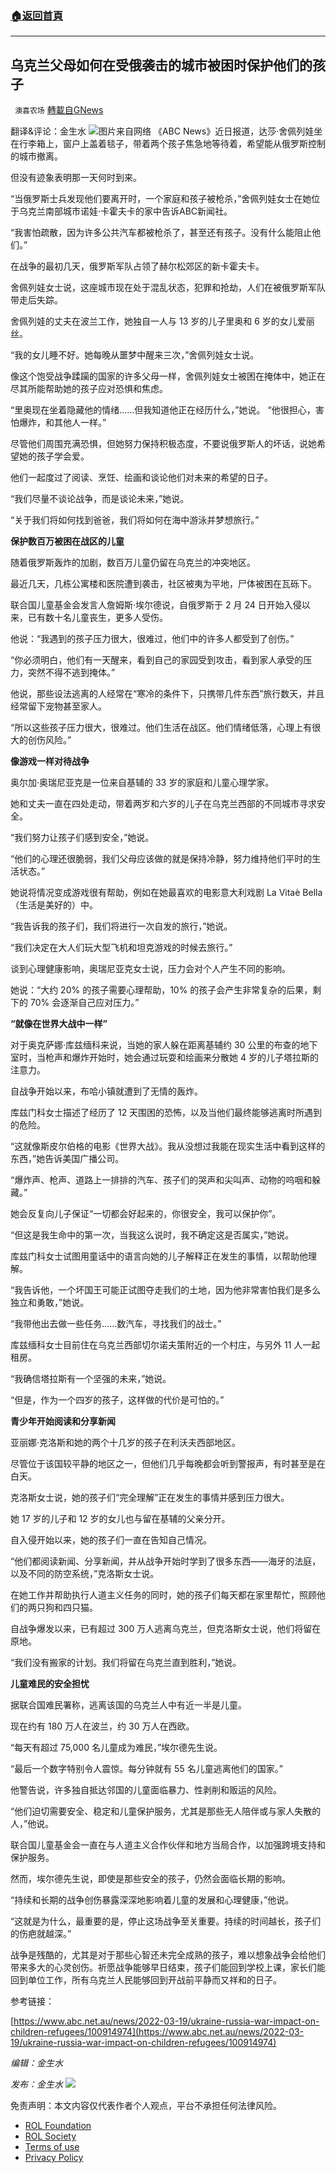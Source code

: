 ###  [:house:返回首頁](https://github.com/ourhimalayas/txt)
---


## 乌克兰父母如何在受俄袭击的城市被困时保护他们的孩子
` 澳喜农场` [轉載自GNews](https://gnews.org/zh-hans/2189954/)

翻译&评论：金生水
![](https://assets.gnews.org/wp-content/uploads/2022/03/1-220.png)图片来自网络
《ABC News》近日报道，达莎·舍佩列娃坐在行李箱上，窗户上盖着毯子，带着两个孩子焦急地等待着，希望能从俄罗斯控制的城市撤离。

但没有迹象表明那一天何时到来。

“当俄罗斯士兵发现他们要离开时，一个家庭和孩子被枪杀，”舍佩列娃女士在她位于乌克兰南部城市诺娃·卡霍夫卡的家中告诉ABC新闻社。

“我害怕疏散，因为许多公共汽车都被枪杀了，甚至还有孩子。没有什么能阻止他们。”

在战争的最初几天，俄罗斯军队占领了赫尔松郊区的新卡霍夫卡。

舍佩列娃女士说，这座城市现在处于混乱状态，犯罪和抢劫，人们在被俄罗斯军队带走后失踪。

舍佩列娃的丈夫在波兰工作，她独自一人与 13 岁的儿子里奥和 6 岁的女儿爱丽丝。

“我的女儿睡不好。她每晚从噩梦中醒来三次，”舍佩列娃女士说。

像这个饱受战争蹂躏的国家的许多父母一样，舍佩列娃女士被困在掩体中，她正在尽其所能帮助她的孩子应对恐惧和焦虑。

“里奥现在坐着隐藏他的情绪……但我知道他正在经历什么，”她说。 “他很担心，害怕爆炸，和其他人一样。”

尽管他们周围充满恐惧，但她努力保持积极态度，不要说俄罗斯人的坏话，说她希望她的孩子学会爱。

他们一起度过了阅读、烹饪、绘画和谈论他们对未来的希望的日子。

“我们尽量不谈论战争，而是谈论未来，”她说。

“关于我们将如何找到爸爸，我们将如何在海中游泳并梦想旅行。”

**保护数百万被困在战区的儿童**

随着俄罗斯轰炸的加剧，数百万儿童仍留在乌克兰的冲突地区。

最近几天，几栋公寓楼和医院遭到袭击，社区被夷为平地，尸体被困在瓦砾下。

联合国儿童基金会发言人詹姆斯·埃尔德说，自俄罗斯于 2 月 24 日开始入侵以来，已有数十名儿童丧生，更多人受伤。

他说：“我遇到的孩子压力很大，很难过，他们中的许多人都受到了创伤。”

“你必须明白，他们有一天醒来，看到自己的家园受到攻击，看到家人承受的压力，突然不得不逃到掩体。”

他说，那些设法逃离的人经常在“寒冷的条件下，只携带几件东西”旅行数天，并且经常留下宠物甚至家人。

“所以这些孩子压力很大，很难过。他们生活在战区。他们情绪低落，心理上有很大的创伤风险。”

**像游戏一样对待战争**

奥尔加·奥瑞尼亚克是一位来自基辅的 33 岁的家庭和儿童心理学家。

她和丈夫一直在四处走动，带着两岁和六岁的儿子在乌克兰西部的不同城市寻求安全。

“我们努力让孩子们感到安全，”她说。

“他们的心理还很脆弱，我们父母应该做的就是保持冷静，努力维持他们平时的生活状态。”

她说将情况变成游戏很有帮助，例如在她最喜欢的电影意大利戏剧 La Vitaè Bella（生活是美好的）中。

“我告诉我的孩子们，我们将进行一次自发的旅行，”她说。

“我们决定在大人们玩大型飞机和坦克游戏的时候去旅行。”

谈到心理健康影响，奥瑞尼亚克女士说，压力会对个人产生不同的影响。

她说：“大约 20% 的孩子需要心理帮助，10% 的孩子会产生非常复杂的后果，剩下的 70% 会逐渐自己应对压力。”

**“就像在世界大战中一样”**

对于奥克萨娜·库兹缅科来说，当她的家人躲在距离基辅约 30 公里的布查的地下室时，当枪声和爆炸开始时，她会通过玩耍和绘画来分散她 4 岁的儿子塔拉斯的注意力。

自战争开始以来，布哈小镇就遭到了无情的轰炸。

库兹门科女士描述了经历了 12 天围困的恐怖，以及当他们最终能够逃离时所遇到的危险。

“这就像斯皮尔伯格的电影《世界大战》。我从没想过我能在现实生活中看到这样的东西，”她告诉美国广播公司。

“爆炸声、枪声、道路上一排排的汽车、孩子们的哭声和尖叫声、动物的呜咽和躲藏。”

她会反复向儿子保证“一切都会好起来的，你很安全，我可以保护你”。

“但这是我生命中的第一次，当我这么说时，我不确定这是否属实，”她说。

库兹门科女士试图用童话中的语言向她的儿子解释正在发生的事情，以帮助他理解。

“我告诉他，一个坏国王可能正试图夺走我们的土地，因为他非常害怕我们是多么独立和勇敢，”她说。

“我带他出去做一些任务……数汽车，寻找我们的战士。”

库兹缅科女士目前住在乌克兰西部切尔诺夫策附近的一个村庄，与另外 11 人一起租房。

“我确信塔拉斯有一个坚强的未来，”她说。

“但是，作为一个四岁的孩子，这样做的代价是可怕的。”

**青少年开始阅读和分享新闻**

亚丽娜·克洛斯和她的两个十几岁的孩子在利沃夫西部地区。

尽管位于该国较平静的地区之一，但他们几乎每晚都会听到警报声，有时甚至是在白天。

克洛斯女士说，她的孩子们“完全理解”正在发生的事情并感到压力很大。

她 17 岁的儿子和 12 岁的女儿也与留在基辅的父亲分开。

自入侵开始以来，她的孩子们一直在告知自己情况。

“他们都阅读新闻、分享新闻，并从战争开始时学到了很多东西——海牙的法庭，以及不同的防空系统，”克洛斯女士说。

在她工作并帮助执行人道主义任务的同时，她的孩子们每天都在家里帮忙，照顾他们的两只狗和四只猫。

自战争爆发以来，已有超过 300 万人逃离乌克兰，但克洛斯女士说，他们将留在原地。

“我们没有搬家的计划。我们将留在乌克兰直到胜利，”她说。

**儿童难民的安全担忧**

据联合国难民署称，逃离该国的乌克兰人中有近一半是儿童。

现在约有 180 万人在波兰，约 30 万人在西欧。

“每天有超过 75,000 名儿童成为难民，”埃尔德先生说。

“最后一个数字特别令人震惊。每分钟就有 55 名儿童逃离他们的国家。”

他警告说，许多独自抵达邻国的儿童面临暴力、性剥削和贩运的风险。

“他们迫切需要安全、稳定和儿童保护服务，尤其是那些无人陪伴或与家人失散的人，”他说。

联合国儿童基金会一直在与人道主义合作伙伴和地方当局合作，以加强跨境支持和保护服务。

然而，埃尔德先生说，即使是那些安全的孩子，仍然会面临长期的影响。

“持续和长期的战争创伤暴露深深地影响着儿童的发展和心理健康，”他说。

“这就是为什么，最重要的是，停止这场战争至关重要。持续的时间越长，孩子们的伤疤就越深。”

战争是残酷的，尤其是对于那些心智还未完全成熟的孩子，难以想象战争会给他们带来多大的心灵创伤。祈愿战争能够早日结束，孩子们能回到学校上课，家长们能回到单位工作，所有乌克兰人民能够回到开战前平静而又祥和的日子。

参考链接：

[https://www.abc.net.au/news/2022-03-19/ukraine-russia-war-impact-on-children-refugees/100914974](https://www.abc.net.au/news/2022-03-19/ukraine-russia-war-impact-on-children-refugees/100914974)

*编辑：金生水*

*发布：金生水*
![](https://assets.gnews.org/wp-content/uploads/2022/03/澳喜图标2-1.jpg)
 

免责声明：本文内容仅代表作者个人观点，平台不承担任何法律风险。

- [ROL Foundation](https://rolfoundation.org/)
- [ROL Society](https://rolsociety.org/)
- [Terms of use](https://gnews.org/terms-of-use-3/)
- [Privacy Policy](https://gnews.org/privacy-policy/)
